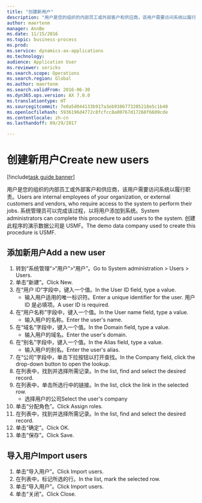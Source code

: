 ```yaml
--- 
title: "创建新用户"
description: "用户是您的组织的内部员工或外部客户和供应商，该用户需要访问系统以履行职责。"
author: maertenm
manager: AnnBe
ms.date: 11/15/2016
ms.topic: business-process
ms.prod: 
ms.service: dynamics-ax-applications
ms.technology: 
audience: Application User
ms.reviewer: sericks
ms.search.scope: Operations
ms.search.region: Global
ms.author: maertenm
ms.search.validFrom: 2016-06-30
ms.dyn365.ops.version: AX 7.0.0
ms.translationtype: HT
ms.sourcegitcommit: 7e0a5d044133b917a3eb9386773205218e5c1b40
ms.openlocfilehash: 5936196d4772c8fcfcc8a00767d17268f6609cde
ms.contentlocale: zh-cn
ms.lasthandoff: 09/29/2017

---
```

# <a name="create-new-users"></a><span data-ttu-id="965e2-103">创建新用户</span><span class="sxs-lookup"><span data-stu-id="965e2-103">Create new users</span></span>

[!include[task guide banner](../../includes/task-guide-banner.md)]

<span data-ttu-id="965e2-104">用户是您的组织的内部员工或外部客户和供应商，该用户需要访问系统以履行职责。</span><span class="sxs-lookup"><span data-stu-id="965e2-104">Users are internal employees of your organization, or external customers and vendors, who require access to the system to perform their jobs.</span></span> <span data-ttu-id="965e2-105">系统管理员可以完成该过程，以将用户添加到系统。</span><span class="sxs-lookup"><span data-stu-id="965e2-105">System administrators can complete this procedure to add users to the system.</span></span> <span data-ttu-id="965e2-106">创建此程序的演示数据公司是 USMF。</span><span class="sxs-lookup"><span data-stu-id="965e2-106">The demo data company used to create this procedure is USMF.</span></span> 


## <a name="add-a-new-user"></a><span data-ttu-id="965e2-107">添加新用户</span><span class="sxs-lookup"><span data-stu-id="965e2-107">Add a new user</span></span>
1. <span data-ttu-id="965e2-108">转到“系统管理”>“用户”>“用户”。</span><span class="sxs-lookup"><span data-stu-id="965e2-108">Go to System administration > Users > Users.</span></span>
2. <span data-ttu-id="965e2-109">单击“新建”。</span><span class="sxs-lookup"><span data-stu-id="965e2-109">Click New.</span></span>
3. <span data-ttu-id="965e2-110">在“用户 ID”字段中，键入一个值。</span><span class="sxs-lookup"><span data-stu-id="965e2-110">In the User ID field, type a value.</span></span>
    * <span data-ttu-id="965e2-111">输入用户适用的唯一标识符。</span><span class="sxs-lookup"><span data-stu-id="965e2-111">Enter a unique identifier for the user.</span></span> <span data-ttu-id="965e2-112">用户 ID 是必填项。</span><span class="sxs-lookup"><span data-stu-id="965e2-112">A user ID is required.</span></span>  
4. <span data-ttu-id="965e2-113">在“用户名称”字段中，键入一个值。</span><span class="sxs-lookup"><span data-stu-id="965e2-113">In the User name field, type a value.</span></span>
    * <span data-ttu-id="965e2-114">输入用户的名称。</span><span class="sxs-lookup"><span data-stu-id="965e2-114">Enter the user's name.</span></span>  
5. <span data-ttu-id="965e2-115">在“域名”字段中，键入一个值。</span><span class="sxs-lookup"><span data-stu-id="965e2-115">In the Domain field, type a value.</span></span>
    * <span data-ttu-id="965e2-116">输入用户的域名。</span><span class="sxs-lookup"><span data-stu-id="965e2-116">Enter the user's domain.</span></span>  
6. <span data-ttu-id="965e2-117">在“别名”字段中，键入一个值。</span><span class="sxs-lookup"><span data-stu-id="965e2-117">In the Alias field, type a value.</span></span>
    * <span data-ttu-id="965e2-118">输入用户的别名。</span><span class="sxs-lookup"><span data-stu-id="965e2-118">Enter the user's alias.</span></span>  
7. <span data-ttu-id="965e2-119">在“公司”字段中，单击下拉按钮以打开查找。</span><span class="sxs-lookup"><span data-stu-id="965e2-119">In the Company field, click the drop-down button to open the lookup.</span></span>
8. <span data-ttu-id="965e2-120">在列表中，找到并选择所需记录。</span><span class="sxs-lookup"><span data-stu-id="965e2-120">In the list, find and select the desired record.</span></span>
9. <span data-ttu-id="965e2-121">在列表中，单击所选行中的链接。</span><span class="sxs-lookup"><span data-stu-id="965e2-121">In the list, click the link in the selected row.</span></span>
    * <span data-ttu-id="965e2-122">选择用户的公司</span><span class="sxs-lookup"><span data-stu-id="965e2-122">Select the user's company</span></span>  
10. <span data-ttu-id="965e2-123">单击“分配角色”。</span><span class="sxs-lookup"><span data-stu-id="965e2-123">Click Assign roles.</span></span>
11. <span data-ttu-id="965e2-124">在列表中，找到并选择所需记录。</span><span class="sxs-lookup"><span data-stu-id="965e2-124">In the list, find and select the desired record.</span></span>
12. <span data-ttu-id="965e2-125">单击“确定”。</span><span class="sxs-lookup"><span data-stu-id="965e2-125">Click OK.</span></span>
13. <span data-ttu-id="965e2-126">单击“保存”。</span><span class="sxs-lookup"><span data-stu-id="965e2-126">Click Save.</span></span>

## <a name="import-users"></a><span data-ttu-id="965e2-127">导入用户</span><span class="sxs-lookup"><span data-stu-id="965e2-127">Import users</span></span>
1. <span data-ttu-id="965e2-128">单击“导入用户”。</span><span class="sxs-lookup"><span data-stu-id="965e2-128">Click Import users.</span></span>
2. <span data-ttu-id="965e2-129">在列表中，标记所选的行。</span><span class="sxs-lookup"><span data-stu-id="965e2-129">In the list, mark the selected row.</span></span>
3. <span data-ttu-id="965e2-130">单击“导入用户”。</span><span class="sxs-lookup"><span data-stu-id="965e2-130">Click Import users.</span></span>
4. <span data-ttu-id="965e2-131">单击“关闭”。</span><span class="sxs-lookup"><span data-stu-id="965e2-131">Click Close.</span></span>


